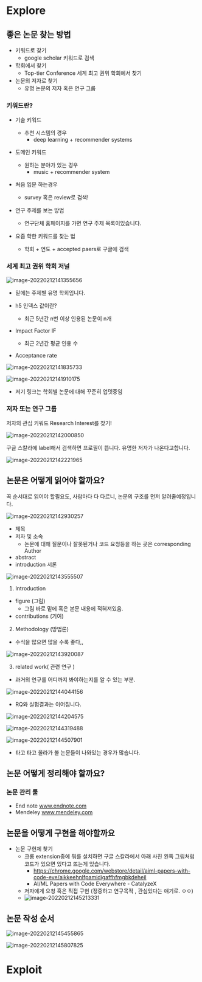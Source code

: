 # Explore



## 좋은 논문 찾는 방법

- 키워드로 찾기
  - google scholar 키워드로 검색
- 학회에서 찾기
  - Top-tier Conference 세계 최고 권위 학회에서 찾기
- 논문의 저자로 찾기
  - 유명 논문의 저자 혹은 연구 그룹



### 키워드란?

- 기술 키워드
  - 추천 시스템의 경우
    - deep learning + recommender systems
- 도메인 키워드
  - 원하는 분야가 있는 경우
    - music + recommender system

- 처음 입문 하는경우
  - survey 혹은 review로 검색!
- 연구 주제를 보는 방법
  - 연구단체 홈페이지를 가면 연구 주제 목록이있습니다.

- 요즘 학한 키워드를 찾는 법
  - 학회 + 연도 + accepted paers로 구글에 검색



### 세계 최고 권위 학회 저널

![image-20220212141355656](../assets/img/posts/image-20220212141355656.png)

- 밑에는 주제별 유명 학회입니다.



- h5 인덱스 값이란?
  - 최근 5년간 n번 이상 인용된 논문이 n개

- Impact Factor IF
  - 최근 2년간 평균 인용 수

- Acceptance rate

![image-20220212141835733](../assets/img/posts/image-20220212141835733.png)



![image-20220212141910175](../assets/img/posts/image-20220212141910175.png)

- 저기 링크는 학회별 논문에 대해 꾸준히 업뎃중임

### 저자 또는 연구 그룹

저자의 관심 키워드 Research Interest를 찾기!

![image-20220212142000850](../assets/img/posts/image-20220212142000850.png)

구글 스칼라에 label해서 검색하면 프로필이 뜹니다. 유명한 저자가 나온다고합니다.



![image-20220212142221965](../assets/img/posts/image-20220212142221965.png)

## 논문은 어떻게 읽어야 할까요?

꼭 순서대로 읽어야 할필요도, 사람마다 다 다르니, 논문의 구조를 먼저 알려줄예정입니다.

![image-20220212142930257](../assets/img/posts/image-20220212142930257.png)



- 제목
- 저자 및 소속
  - 논문에 대해 질문이나 잘못된거나 코드 요청등을 하는 곳은 corresponding Author
- abstract
- introduction 서론



![image-20220212143555507](../assets/img/posts/image-20220212143555507.png)

1. Introduction

- figure (그림)
  - 그림 바로 밑에 혹은 본문 내용에 적혀져있음.
- contributions (기여)



2. Methodology (방법론)

- 수식을 많으면 많을 수록 좋다,,

![image-20220212143920087](../assets/img/posts/image-20220212143920087.png)

3. related work( 관련 연구 )

- 과거의 연구를 어디까지 봐야하는지를 알 수 있는 부분.



![image-20220212144044156](../assets/img/posts/image-20220212144044156.png)

- RQ와 실험결과는 이어집니다.

![image-20220212144204575](../assets/img/posts/image-20220212144204575.png)



![image-20220212144319488](../assets/img/posts/image-20220212144319488.png)



![image-20220212144507901](../assets/img/posts/image-20220212144507901.png)

- 타고 타고 올라가 볼 논문들이 나와있는 경우가 많습니다.



## 논문 어떻게 정리해야 할까요?

### 논문 관리 툴

- End note www.endnote.com
- Mendeley www.mendeley.com



## 논문을 어떻게 구현을 해야할까요

- 논문 구현체 찾기
  - 크롬 extension중에 뭐를 설치하면 구글 스칼라에서 아래 사진 왼쪽 그림처럼 코드가 있으면 있다고 뜨는게 있습니다.
    - https://chrome.google.com/webstore/detail/aiml-papers-with-code-eve/aikkeehnlfpamidigaffhfmgbkdeheil
    - AI/ML Papers with Code Everywhere - CatalyzeX
  - 저자에게 요청 혹은 직접 구현 (정중하고 연구목적 , 관심있다는 얘기로. ㅇㅇ)
  - ![image-20220212145213331](../assets/img/posts/image-20220212145213331.png)



## 논문 작성 순서

![image-20220212145455865](../assets/img/posts/image-20220212145455865.png)

![image-20220212145807825](../assets/img/posts/image-20220212145807825.png)



















# Exploit

